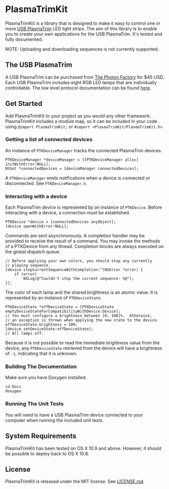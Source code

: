 PlasmaTrimKit
=============

PlasmaTrimKit is a library that is designed to make it easy to control one or more [USB PlasmaTrim](http://www.thephotonfactory.com/pt_acces.shtml) LED light strips.  The aim of this library is to enable you to create your own applications for the USB PlasmaTrim.  It's tested and fully documented.

NOTE: Uploading and downloading sequences is not currently supported.

## The USB PlasmaTrim

A USB PlasmaTrim can be purchased from [The Photon Factory](http://www.thephotonfactory.com/) for $45 USD.  Each USB PlasmaTrim includes eight RGB LED lamps that are individually controllable.  The low level protocol documentation can be found [here](http://www.thephotonfactory.com/forum/viewtopic.php?f=5&t=104).

## Get Started

Add PlasmaTrimKit to your project as you would any other framework.  PlasmaTrimKit includes a module map, so it can be included in your code using  `@import PlasmaTrimKit;` or `#import <PlasmaTrimKit/PlasmaTrimKit.h>`.

### Getting a list of connected devices

An instance of `PTKDeviceManager` tracks the connected PlasmaTrim devices.

```objc
PTKDeviceManager *deviceManager = [[PTKDeviceManager alloc] initWithError:NULL];
NSSet *connectedDevices = [deviceManager connectedDevices];
```
A `PTKDeviceManager` emits notifications when a device is connected or disconnected.  See `PTKDeviceManager.h`.

### Interacting with a device

Each PlasmaTrim device is represented by an instance of `PTKDevice`.  Before interacting with a device, a connection must be established.

```objc
PTKDevice *device = [connectedDevices anyObject];
[device openWithError:NULL];
```

Commands are sent asynchronously.  A completion handler may be provided to receive the result of a command.  You may invoke the methods of a PTKDevice from any thread.  Completion blocks are always executed on the global dispatch queue.

```objc
// Before applying your own colors, you should stop any currently
// playing sequence.
[device stopCurrentSequenceWithCompletion:^(NSError *error) {
	if (error)
		NSLog(@"Couldn't stop the current sequence: %@");
}];
```

The color of each lamp and the shared brightness is an atomic value.  It is represented by an instance of `PTKDeviceState`.  

```objc
PTKDeviceState *offDeviceState = [PTKDeviceState emptyDeviceStateForCompatibilityWithDevice:device];
// You must configure a brightness between [0, 100]%.  Otherwise, 
// an exception is thrown when applying the new state to the device.
offDeviceState.brightness = 100; 
[device setDeviceState:offDeviceState];
// All lamps off.
```

Because it is not possible to read the immediate brightness value from the device, any `PTKDeviceState` retrieved from the device will have a brightness of `-1`, indicating that it is unknown.

### Building The Documentation

Make sure you have Doxygen installed.

	cd Docs
	doxygen

### Running The Unit Tests

You will need to have a USB PlasmaTrim device connected to your computer when running the included unit tests.

## System Requirements

PlasmaTrimKit has been tested on OS X 10.9 and above.  However, it should be possible to deploy back to OS X 10.8.

## License

PlasmaTrimKit is released under the MIT license. See
[LICENSE.md](https://github.com/DeVaukz/PlasmaTrim-Kit/blob/master/LICENSE).
